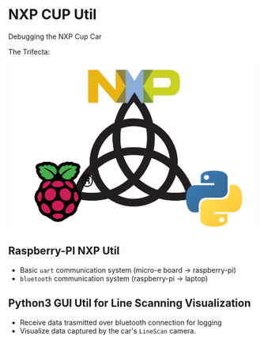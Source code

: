 # NXP CUP Util

Debugging the NXP Cup Car

The Trifecta:

![](assets/the_trifecta.png)

## Raspberry-PI NXP Util

* Basic `uart` communication system (micro-e board -> raspberry-pi)
* `bluetooth` communication system (raspberry-pi -> laptop)

## Python3 GUI Util for Line Scanning Visualization

* Receive data trasmitted over bluetooth connection for logging
* Visualize data captured by the car's `LineScan` camera.

